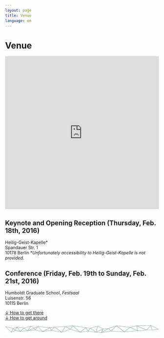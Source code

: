 ```yaml
---
layout: page
title: Venue
language: en
---
```


# Venue

<iframe width="100%" height="500px" frameBorder="0" src="https://a.tiles.mapbox.com/v4/frau-sabine.o0557fei.html?access_token=pk.eyJ1IjoiZnJhdS1zYWJpbmUiLCJhIjoiY2lnNm9saHZ4MGhkb3ZsbTZ5eXkwMXRhMSJ9.YNRk22lOO3ngLgUvJQovCg"></iframe>

## Keynote and Opening Reception (Thursday, Feb. 18th, 2016)   
Heilig-Geist-Kapelle*      
Spandauer Str. 1   
10178 Berlin
*_Unfortunately accessibility to Heilig-Geist-Kapelle is not provided._

## Conference (Friday, Feb. 19th to Sunday, Feb. 21st, 2016)   
Humboldt Graduate School, *Festsaal*   
Luisenstr. 56   
10115 Berlin

<a href="../files/Conf_GettingHere_Web.pdf" class="download">↓ How to get there</a><br>
<a href = "../files/Conf_GettingAround_Web.pdf" class="download">↓ How to get around</a>

![Separator](../images/separator.png)
